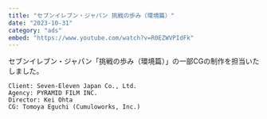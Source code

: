 ```yaml
---
title: "セブンイレブン・ジャパン 挑戦の歩み（環境篇）"
date: "2023-10-31"
category: "ads"
embed: "https://www.youtube.com/watch?v=R0EZWVPIdFk"
---
```


セブンイレブン・ジャパン「挑戦の歩み（環境篇）」の一部CGの制作を担当いたしました。

```plaintext
Client: Seven-Eleven Japan Co., Ltd.
Agency: PYRAMID FILM INC.
Director: Kei Ohta
CG: Tomoya Eguchi (Cumuloworks, Inc.)
```
